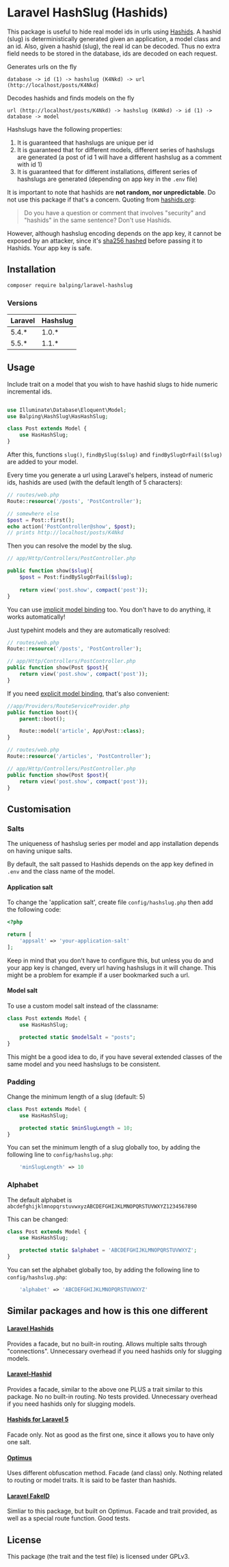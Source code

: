 # Laravel HashSlug (Hashids)

This package is useful to hide real model ids in urls using [Hashids](https://github.com/ivanakimov/hashids.php). A hashid (slug) is deterministically generated given an application, a model class and an id. Also, given a hashid (slug), the real id can be decoded. Thus no extra field needs to be stored in the database, ids are decoded on each request.

Generates urls on the fly
```
database -> id (1) -> hashslug (K4Nkd) -> url (http://localhost/posts/K4Nkd)
```

Decodes hashids and finds models on the fly
```
url (http://localhost/posts/K4Nkd) -> hashslug (K4Nkd) -> id (1) -> database -> model
```

Hashslugs have the following properties:

1. It is guaranteed that hashslugs are unique per id
2. It is guaranteed that for different models, different series of hashslugs are generated (a post of id 1 will have a different hashslug as a comment with id 1)
3. It is guaranteed that for different installations, different series of hashslugs are generated (depending on app key in the `.env` file)

It is important to note that hashids are __not random, nor unpredictable__. Do not use this package if that's a concern. Quoting from [hashids.org](http://hashids.org/#decoding): 

> Do you have a question or comment that involves "security" and "hashids" in the same sentence? Don't use Hashids.

However, although hashslug encoding depends on the app key, it cannot be exposed by an attacker, since it's [sha256 hashed](https://github.com/balping/laravel-hashslug/blob/bc66a9c5f635ef7d6d4b5e904529c3c26194ce99/src/HasHashSlug.php#L70) before passing it to Hashids. Your app key is safe.

## Installation

```bash
composer require balping/laravel-hashslug
```

### Versions

| Laravel | Hashslug |
|---------|----------|
| 5.4.\*  | 1.0.\*   |
| 5.5.\*  | 1.1.\*   |


## Usage

Include trait on a model that you wish to have hashid slugs to hide numeric incremental ids.

```php

use Illuminate\Database\Eloquent\Model;
use Balping\HashSlug\HasHashSlug;

class Post extends Model {
    use HasHashSlug;
}
```

After this, functions `slug()`, `findBySlug($slug)` and `findBySlugOrFail($slug)` are added to your model.

Every time you generate a url using Laravel's helpers, instead of numeric ids, hashids are used (with the default length of 5 characters):


```php
// routes/web.php
Route::resource('/posts', 'PostController');

// somewhere else
$post = Post::first();
echo action('PostController@show', $post);
// prints http://localhost/posts/K4Nkd
```

Then you can resolve the model by the slug.


```php
// app/Http/Controllers/PostController.php

public function show($slug){
    $post = Post:findBySlugOrFail($slug);
  
    return view('post.show', compact('post'));
}
```

You can use [implicit model binding](https://laravel.com/docs/master/routing#implicit-binding) too. You don't have to do anything, it works automatically!

Just typehint models and they are automatically resolved:

```php
// routes/web.php
Route::resource('/posts', 'PostController');

// app/Http/Controllers/PostController.php
public function show(Post $post){
    return view('post.show', compact('post'));
}
```

If you need [explicit model binding](https://laravel.com/docs/master/routing#explicit-binding), that's also convenient:

```php
//app/Providers/RouteServiceProvider.php
public function boot(){
    parent::boot();

    Route::model('article', App\Post::class);
}

// routes/web.php
Route::resource('/articles', 'PostController');

// app/Http/Controllers/PostController.php
public function show(Post $post){
    return view('post.show', compact('post'));
}
```

## Customisation

### Salts

The uniqueness of hashslug series per model and app installation depends on having unique salts.

By default, the salt passed to Hashids depends on the app key defined in `.env` and the class name of the model.

#### Application salt

To change the 'application salt', create file `config/hashslug.php` then add the following code:

```php
<?php

return [
    'appsalt' => 'your-application-salt'
];
```

Keep in mind that you don't have to configure this, but unless you do and  your app key is changed, every url having hashslugs in it will change. This might be a problem for example if a user bookmarked such a url.

#### Model salt

To use a custom model salt instead of the classname:

```php
class Post extends Model {
    use HasHashSlug;

    protected static $modelSalt = "posts";
}
```

This might be a good idea to do, if you have several extended classes of the same model and you need hashslugs to be consistent.

### Padding

Change the minimum length of a slug (default: 5)

```php
class Post extends Model {
    use HasHashSlug;

    protected static $minSlugLength = 10;
}
```

You can set the minimum length of a slug globally too, by adding the following line to `config/hashslug.php`:

```php
    'minSlugLength' => 10
```

### Alphabet

The default alphabet is `abcdefghijklmnopqrstuvwxyzABCDEFGHIJKLMNOPQRSTUVWXYZ1234567890`

This can be changed:

```php
class Post extends Model {
    use HasHashSlug;

    protected static $alphabet = 'ABCDEFGHIJKLMNOPQRSTUVWXYZ';
}
```

You can set the alphabet globally too, by adding the following line to `config/hashslug.php`:

```php
    'alphabet' => 'ABCDEFGHIJKLMNOPQRSTUVWXYZ'
```

## Similar packages and how is this one different

#### [Laravel Hashids](https://github.com/vinkla/laravel-hashids)

Provides a facade, but no built-in routing. Allows multiple salts through "connections". Unnecessary overhead if you need hashids only for slugging models.

#### [Laravel-Hashid](https://github.com/KissParadigm/Laravel-Hashid)

Provides a facade, similar to the above one PLUS a trait similar to this package. No no built-in routing. No tests provided. Unnecessary overhead if you need hashids only for slugging models.

#### [Hashids for Laravel 5](https://github.com/Torann/laravel-hashids)

Facade only. Not as good as the first one, since it allows you to have only one salt.

#### [Optimus](https://github.com/jenssegers/optimus)

Uses different obfuscation method. Facade (and class) only. Nothing related to routing or model traits. It is said to be faster than hashids.

#### [Laravel FakeID](https://github.com/Propaganistas/Laravel-FakeId)

Simliar to this package, but built on Optimus. Facade and trait provided, as well as a special route function. Good tests.



## License

This package (the trait and the test file) is licensed under GPLv3.
